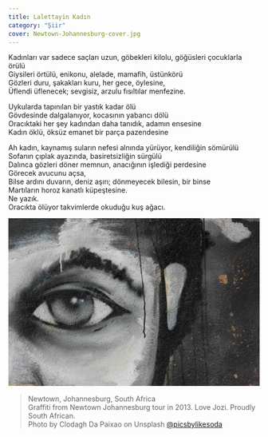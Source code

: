 ```yaml
---
title: Lalettayin Kadın
category: "Şiir"
cover: Newtown-Johannesburg-cover.jpg
---
```


Kadınları var sadece saçları uzun, göbekleri kilolu, göğüsleri çocuklarla örülü<br />
Giysileri örtülü, enikonu, alelade, mamafih, üstünkörü<br />
Gözleri duru, şakakları kuru, her gece, öylesine,<br />
Üflendi üflenecek; sevgisiz, arzulu fısıltılar menfezine.<br />

Uykularda tapınılan bir yastık kadar ölü<br />
Gövdesinde dalgalanıyor, kocasının yabancı dölü<br />
Oracıktaki her şey kadından daha tanıdık, adamın ensesine<br />
Kadın öklü, öksüz emanet bir parça pazendesine<br />

Ah kadın, kaynamış suların nefesi alnında yürüyor, kendiliğin sömürülü<br />
Sofanın çıplak ayazında, basiretsizliğin sürgülü<br />
Dalınca gözleri döner memnun, anacığının işlediği perdesine<br />
Görecek avucunu açsa,<br />
Bilse ardını duvarın, deniz aşırı; dönmeyecek bilesin, bir binse<br />
Martıların horoz kanatlı küpeştesine.<br />
Ne yazık.<br />
Oracıkta ölüyor takvimlerde okuduğu kuş ağacı.<br />

![unsplash.com](./Newtown-Johannesburg.jpg)

> Newtown, Johannesburg, South Africa <br />
> Graffiti from Newtown Johannesburg tour in 2013. Love Jozi. Proudly South African.<br />
> Photo by Clodagh Da Paixao on Unsplash [@picsbylikesoda](https://unsplash.com/photos/llsCAW1nj2A)
